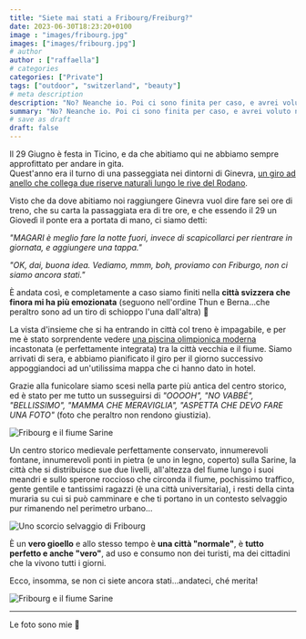 ```yaml
---
title: "Siete mai stati a Fribourg/Freiburg?"
date: 2023-06-30T18:23:20+0100
image : "images/fribourg.jpg"
images: ["images/fribourg.jpg"]
# author
author : ["raffaella"]
# categories
categories: ["Private"]
tags: ["outdoor", "switzerland", "beauty"]
# meta description
description: "No? Neanche io. Poi ci sono finita per caso, e avrei voluto non dovermene andare"
summary: "No? Neanche io. Poi ci sono finita per caso, e avrei voluto non dovermene andare"
# save as draft
draft: false
---
```

Il 29 Giugno è festa in Ticino, e da che abitiamo qui ne abbiamo sempre approfittato per andare in gita.<br>
Quest'anno era il turno di una passeggiata nei dintorni di Ginevra, [un giro ad anello che collega due riserve naturali lungo le rive del Rodano](https://www.sentieri-svizzeri.ch/it/proposte-di-escursioni/1827/Magnifiche-flora-e-fauna-lungo-le-rive-del-Rodano). 

Visto che da dove abitiamo noi raggiungere Ginevra vuol dire fare sei ore di treno, che su carta la passaggiata era di tre ore, e che essendo il 29 un Giovedì il ponte era a portata di mano, ci siamo detti:

_"MAGARI è meglio fare la notte fuori, invece di scapicollarci per rientrare in giornata, e aggiungere una tappa."_

_"OK, dai, buona idea. Vediamo, mmm, boh, proviamo con Friburgo, non ci siamo ancora stati."_

È andata così, e completamente a caso siamo finiti nella **città svizzera che finora mi ha più emozionata** (seguono nell'ordine Thun e Berna...che peraltro sono ad un tiro di schioppo l'una dall'altra) :star_struck:

La vista d'insieme che si ha entrando in città col treno è impagabile, e per me è stato sorprendente vedere [una piscina olimpionica moderna](https://www.ville-fribourg.ch/motta) incastonata (e perfettamente integrata) tra la città vecchia e il fiume.
Siamo arrivati di sera, e abbiamo pianificato il giro per il giorno successivo appoggiandoci ad un'utilissima mappa che ci hanno dato in hotel.

Grazie alla funicolare siamo scesi nella parte più antica del centro storico, ed è stato per me tutto un susseguirsi di _"OOOOH", "NO VABBÉ", "BELLISSIMO", "MAMMA CHE MERAVIGLIA", "ASPETTA CHE DEVO FARE UNA FOTO"_ (foto che peraltro non rendono giustizia).

![Fribourg e il fiume Sarine](/images/fribourg-2.jpg)

Un centro storico medievale perfettamente conservato, innumerevoli fontane, innumerevoli ponti in pietra (e uno in legno, coperto) sulla Sarine, la città che si distribuisce sue due livelli, all'altezza del fiume lungo i suoi meandri e sullo sperone roccioso che circonda il fiume, pochissimo traffico, gente gentile e tantissimi ragazzi (è una città universitaria), i resti della cinta muraria su cui si può camminare e che ti portano in un contesto selvaggio pur rimanendo nel perimetro urbano...

![Uno scorcio selvaggio di Fribourg](/images/fribourg-3.jpg)

È un **vero gioello** e allo stesso tempo è **una città "normale"**, è **tutto perfetto e anche "vero"**, ad uso e consumo non dei turisti, ma dei cittadini che la vivono tutti i giorni.

Ecco, insomma, se non ci siete ancora stati...andateci, ché merita!

![Fribourg e il fiume Sarine](/images/fribourg-4.jpg)

---
Le foto sono mie :hugs: